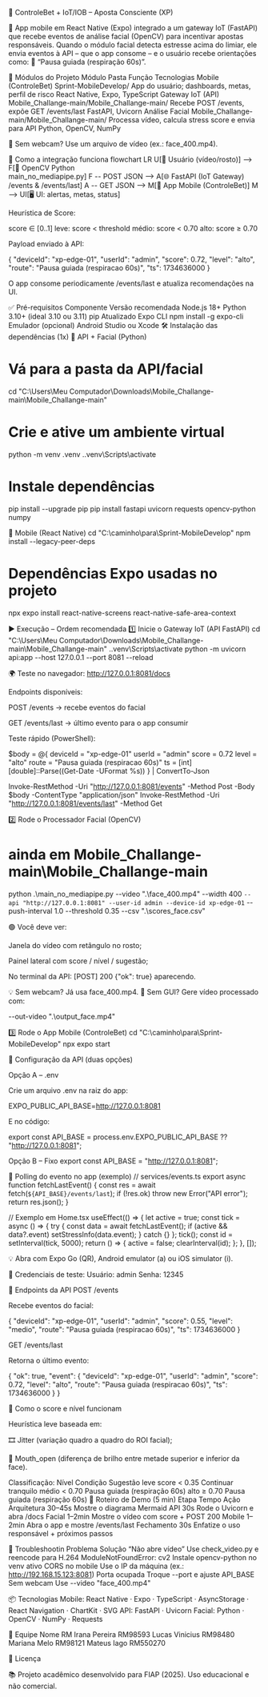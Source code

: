 🎯 ControleBet + IoT/IOB – Aposta Consciente (XP)

🧩 App mobile em React Native (Expo) integrado a um gateway IoT (FastAPI) que recebe eventos de análise facial (OpenCV) para incentivar apostas responsáveis.
Quando o módulo facial detecta estresse acima do limiar, ele envia eventos à API – que o app consome – e o usuário recebe orientações como:
💬 “Pausa guiada (respiração 60s)”.

🔗 Módulos do Projeto
Módulo	Pasta	Função	Tecnologias
Mobile (ControleBet)	Sprint-MobileDevelop/	App do usuário; dashboards, metas, perfil de risco	React Native, Expo, TypeScript
Gateway IoT (API)	Mobile_Challange-main/Mobile_Challange-main/	Recebe POST /events, expõe GET /events/last	FastAPI, Uvicorn
Análise Facial	Mobile_Challange-main/Mobile_Challange-main/	Processa vídeo, calcula stress score e envia para API	Python, OpenCV, NumPy

📸 Sem webcam?
Use um arquivo de vídeo (ex.: face_400.mp4).

🧠 Como a integração funciona
flowchart LR
U[🎥 Usuário (vídeo/rosto)] --> F[🧠 OpenCV Python<br/>main_no_mediapipe.py]
F -- POST JSON --> A[🌐 FastAPI (IoT Gateway)<br/>/events & /events/last]
A -- GET JSON --> M[📱 App Mobile (ControleBet)]
M --> UI[🖥️ UI: alertas, metas, status]


Heurística de Score:

score ∈ [0..1]
leve:   score < threshold
médio:  score < 0.70
alto:   score ≥ 0.70


Payload enviado à API:

{
  "deviceId": "xp-edge-01",
  "userId": "admin",
  "score": 0.72,
  "level": "alto",
  "route": "Pausa guiada (respiracao 60s)",
  "ts": 1734636000
}


O app consome periodicamente /events/last e atualiza recomendações na UI.

✅ Pré-requisitos
Componente	Versão recomendada
Node.js	18+
Python	3.10+ (ideal 3.10 ou 3.11)
pip	Atualizado
Expo CLI	npm install -g expo-cli
Emulador (opcional)	Android Studio ou Xcode
🛠️ Instalação das dependências (1x)
🔹 API + Facial (Python)
# Vá para a pasta da API/facial
cd "C:\Users\Meu Computador\Downloads\Mobile_Challange-main\Mobile_Challange-main"

# Crie e ative um ambiente virtual
python -m venv .venv
.\.venv\Scripts\activate

# Instale dependências
pip install --upgrade pip
pip install fastapi uvicorn requests opencv-python numpy

🔹 Mobile (React Native)
cd "C:\caminho\para\Sprint-MobileDevelop"
npm install --legacy-peer-deps

# Dependências Expo usadas no projeto
npx expo install react-native-screens react-native-safe-area-context

▶️ Execução – Ordem recomendada
1️⃣ Inicie o Gateway IoT (API FastAPI)
cd "C:\Users\Meu Computador\Downloads\Mobile_Challange-main\Mobile_Challange-main"
.\.venv\Scripts\activate
python -m uvicorn api:app --host 127.0.0.1 --port 8081 --reload


🌍 Teste no navegador: http://127.0.0.1:8081/docs

Endpoints disponíveis:

POST /events → recebe eventos do facial

GET /events/last → último evento para o app consumir

Teste rápido (PowerShell):

$body = @{
  deviceId = "xp-edge-01"
  userId   = "admin"
  score    = 0.72
  level    = "alto"
  route    = "Pausa guiada (respiracao 60s)"
  ts       = [int][double]::Parse((Get-Date -UFormat %s))
} | ConvertTo-Json

Invoke-RestMethod -Uri "http://127.0.0.1:8081/events" -Method Post -Body $body -ContentType "application/json"
Invoke-RestMethod -Uri "http://127.0.0.1:8081/events/last" -Method Get

2️⃣ Rode o Processador Facial (OpenCV)
# ainda em Mobile_Challange-main\Mobile_Challange-main
python .\main_no_mediapipe.py --video ".\face_400.mp4" --width 400 `
  --api "http://127.0.0.1:8081" --user-id admin --device-id xp-edge-01 `
  --push-interval 1.0 --threshold 0.35 --csv ".\scores_face.csv"


🟢 Você deve ver:

Janela do vídeo com retângulo no rosto;

Painel lateral com score / nível / sugestão;

No terminal da API: [POST] 200 {"ok": true} aparecendo.

💡 Sem webcam? Já usa face_400.mp4.
💾 Sem GUI? Gere vídeo processado com:

--out-video ".\output_face.mp4"

3️⃣ Rode o App Mobile (ControleBet)
cd "C:\caminho\para\Sprint-MobileDevelop"
npx expo start


📱 Configuração da API (duas opções)

Opção A – .env

Crie um arquivo .env na raiz do app:

EXPO_PUBLIC_API_BASE=http://127.0.0.1:8081


E no código:

export const API_BASE = process.env.EXPO_PUBLIC_API_BASE ?? "http://127.0.0.1:8081";

Opção B – Fixo
export const API_BASE = "http://127.0.0.1:8081";

🔁 Polling do evento no app (exemplo)
// services/events.ts
export async function fetchLastEvent() {
  const res = await fetch(`${API_BASE}/events/last`);
  if (!res.ok) throw new Error("API error");
  return res.json();
}

// Exemplo em Home.tsx
useEffect(() => {
  let active = true;
  const tick = async () => {
    try {
      const data = await fetchLastEvent();
      if (active && data?.event) setStressInfo(data.event);
    } catch {}
  };
  tick();
  const id = setInterval(tick, 5000);
  return () => { active = false; clearInterval(id); };
}, []);


💡 Abra com Expo Go (QR), Android emulator (a) ou iOS simulator (i).

🔑 Credenciais de teste:
Usuário: admin
Senha: 12345

📡 Endpoints da API
POST /events

Recebe eventos do facial:

{
  "deviceId": "xp-edge-01",
  "userId": "admin",
  "score": 0.55,
  "level": "medio",
  "route": "Pausa guiada (respiracao 60s)",
  "ts": 1734636000
}

GET /events/last

Retorna o último evento:

{
  "ok": true,
  "event": {
    "deviceId": "xp-edge-01",
    "userId": "admin",
    "score": 0.72,
    "level": "alto",
    "route": "Pausa guiada (respiracao 60s)",
    "ts": 1734636000
  }
}

🧮 Como o score e nível funcionam

Heurística leve baseada em:

🎞️ Jitter (variação quadro a quadro do ROI facial);

👄 Mouth_open (diferença de brilho entre metade superior e inferior da face).

Classificação:
Nível	Condição	Sugestão
leve	score < 0.35	Continuar tranquilo
médio	< 0.70	Pausa guiada (respiração 60s)
alto	≥ 0.70	Pausa guiada (respiração 60s)
🧪 Roteiro de Demo (5 min)
Etapa	Tempo	Ação
Arquitetura	30–45s	Mostre o diagrama Mermaid
API	30s	Rode o Uvicorn e abra /docs
Facial	1–2min	Mostre o vídeo com score + POST 200
Mobile	1–2min	Abra o app e mostre /events/last
Fechamento	30s	Enfatize o uso responsável + próximos passos

🧯 Troubleshootin
Problema	Solução
“Não abre vídeo”	Use check_video.py e reencode para H.264
ModuleNotFoundError: cv2	Instale opencv-python no venv ativo
CORS no mobile	Use o IP da máquina (ex.: http://192.168.15.123:8081)
Porta ocupada	Troque --port e ajuste API_BASE
Sem webcam	Use --video "face_400.mp4"

📦 Tecnologias
Mobile: React Native · Expo · TypeScript · AsyncStorage · React Navigation · ChartKit · SVG
API: FastAPI · Uvicorn
Facial: Python · OpenCV · NumPy · Requests

👥 Equipe
Nome	RM
Irana Pereira	RM98593
Lucas Vinicius	RM98480
Mariana Melo	RM98121
Mateus Iago	RM550270

📄 Licença

📚 Projeto acadêmico desenvolvido para FIAP (2025).
Uso educacional e não comercial.

